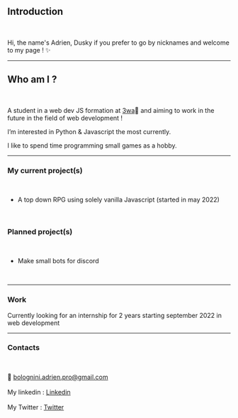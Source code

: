 


## Introduction 

<br>

Hi, the name's Adrien, Dusky if you prefer to go by nicknames and welcome to my page ! ✨


--------------------------------------------------------------------------------------------------------------------------------------------------------------------------------

## Who am I ?

<br>

A student in a web dev JS formation at [3wa](https://3wa.fr/)🧠 and aiming to work in the future in the field of web development !

I’m interested in Python & Javascript the most currently.

I like to spend time programming small games as a hobby.

--------------------------------------------------------------------------------------------------------------------------------------------------------------------------------

### My current project(s)

<br>

- A top down RPG using solely vanilla Javascript (started in may 2022)

<br>

### Planned project(s)

<br>

- Make small bots for discord

<br>

--------------------------------------------------------------------------------------------------------------------------------------------------------------------------------

### Work

Currently looking for an internship for 2 years starting september 2022 in web development


--------------------------------------------------------------------------------------------------------------------------------------------------------------------------------

### Contacts
<br>
 
📩 bolognini.adrien.pro@gmail.com
<br>
<br>
My linkedin : [Linkedin](https://www.linkedin.com/in/adrien-bolognini-765bba220/)
<br>
<br>
My Twitter : [Twitter](https://twitter.com/AdrienBolognini)
